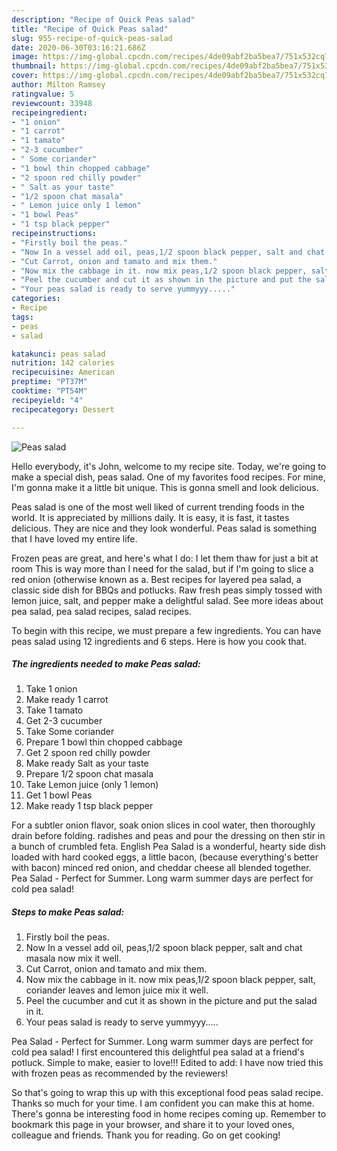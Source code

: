 ```yaml
---
description: "Recipe of Quick Peas salad"
title: "Recipe of Quick Peas salad"
slug: 955-recipe-of-quick-peas-salad
date: 2020-06-30T03:16:21.686Z
image: https://img-global.cpcdn.com/recipes/4de09abf2ba5bea7/751x532cq70/peas-salad-recipe-main-photo.jpg
thumbnail: https://img-global.cpcdn.com/recipes/4de09abf2ba5bea7/751x532cq70/peas-salad-recipe-main-photo.jpg
cover: https://img-global.cpcdn.com/recipes/4de09abf2ba5bea7/751x532cq70/peas-salad-recipe-main-photo.jpg
author: Milton Ramsey
ratingvalue: 5
reviewcount: 33948
recipeingredient:
- "1 onion"
- "1 carrot"
- "1 tamato"
- "2-3 cucumber"
- " Some coriander"
- "1 bowl thin chopped cabbage"
- "2 spoon red chilly powder"
- " Salt as your taste"
- "1/2 spoon chat masala"
- " Lemon juice only 1 lemon"
- "1 bowl Peas"
- "1 tsp black pepper"
recipeinstructions:
- "Firstly boil the peas."
- "Now In a vessel add oil, peas,1/2 spoon black pepper, salt and chat masala now mix it well."
- "Cut Carrot, onion and tamato and mix them."
- "Now mix the cabbage in it. now mix peas,1/2 spoon black pepper, salt, coriander leaves and lemon juice mix it well."
- "Peel the cucumber and cut it as shown in the picture and put the salad in it."
- "Your peas salad is ready to serve yummyyy....."
categories:
- Recipe
tags:
- peas
- salad

katakunci: peas salad 
nutrition: 142 calories
recipecuisine: American
preptime: "PT37M"
cooktime: "PT54M"
recipeyield: "4"
recipecategory: Dessert

---
```



![Peas salad](https://img-global.cpcdn.com/recipes/4de09abf2ba5bea7/751x532cq70/peas-salad-recipe-main-photo.jpg)

Hello everybody, it's John, welcome to my recipe site. Today, we're going to make a special dish, peas salad. One of my favorites food recipes. For mine, I'm gonna make it a little bit unique. This is gonna smell and look delicious.

Peas salad is one of the most well liked of current trending foods in the world. It is appreciated by millions daily. It is easy, it is fast, it tastes delicious. They are nice and they look wonderful. Peas salad is something that I have loved my entire life.

Frozen peas are great, and here&#39;s what I do: I let them thaw for just a bit at room This is way more than I need for the salad, but if I&#39;m going to slice a red onion (otherwise known as a. Best recipes for layered pea salad, a classic side dish for BBQs and potlucks. Raw fresh peas simply tossed with lemon juice, salt, and pepper make a delightful salad. See more ideas about pea salad, pea salad recipes, salad recipes.


To begin with this recipe, we must prepare a few ingredients. You can have peas salad using 12 ingredients and 6 steps. Here is how you cook that.

<!--inarticleads1-->

##### The ingredients needed to make Peas salad:

1. Take 1 onion
1. Make ready 1 carrot
1. Take 1 tamato
1. Get 2-3 cucumber
1. Take  Some coriander
1. Prepare 1 bowl thin chopped cabbage
1. Get 2 spoon red chilly powder
1. Make ready  Salt as your taste
1. Prepare 1/2 spoon chat masala
1. Take  Lemon juice (only 1 lemon)
1. Get 1 bowl Peas
1. Make ready 1 tsp black pepper


For a subtler onion flavor, soak onion slices in cool water, then thoroughly drain before folding. radishes and peas and pour the dressing on then stir in a bunch of crumbled feta. English Pea Salad is a wonderful, hearty side dish loaded with hard cooked eggs, a little bacon, (because everything&#39;s better with bacon) minced red onion, and cheddar cheese all blended together. Pea Salad - Perfect for Summer. Long warm summer days are perfect for cold pea salad! 

<!--inarticleads2-->

##### Steps to make Peas salad:

1. Firstly boil the peas.
1. Now In a vessel add oil, peas,1/2 spoon black pepper, salt and chat masala now mix it well.
1. Cut Carrot, onion and tamato and mix them.
1. Now mix the cabbage in it. now mix peas,1/2 spoon black pepper, salt, coriander leaves and lemon juice mix it well.
1. Peel the cucumber and cut it as shown in the picture and put the salad in it.
1. Your peas salad is ready to serve yummyyy.....


Pea Salad - Perfect for Summer. Long warm summer days are perfect for cold pea salad! I first encountered this delightful pea salad at a friend&#39;s potluck. Simple to make, easier to love!!! Edited to add: I have now tried this with frozen peas as recommended by the reviewers! 

So that's going to wrap this up with this exceptional food peas salad recipe. Thanks so much for your time. I am confident you can make this at home. There's gonna be interesting food in home recipes coming up. Remember to bookmark this page in your browser, and share it to your loved ones, colleague and friends. Thank you for reading. Go on get cooking!
